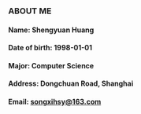 ### ABOUT ME
#### Name: Shengyuan Huang
#### Date of birth: 1998-01-01
#### Major: Computer Science
#### Address: Dongchuan Road, Shanghai
#### Email: songxihsy@163.com
